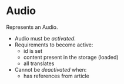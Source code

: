 # Audio

Represents an Audio.

- Audio must be *activated*.
- Requirements to become active:
  - id is set
  - content present in the storage (loaded)
  - all translates
- Cannot be *deactivated* when:
  - has references from article
